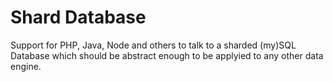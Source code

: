 Shard Database
=====

Support for PHP, Java, Node and others to talk to a sharded (my)SQL Database which should be abstract enough to be applyied to any other data engine.
